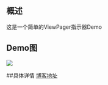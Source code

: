 ## 概述
这是一个简单的ViewPager指示器Demo
## Demo图
![](https://www.gloomyer.com/img/img/simple-viewpager-indicator.gif)

##具体详情
[博客地址](https://www.gloomyer.com/2016/12/22/simple-viewpager-indicator/)
